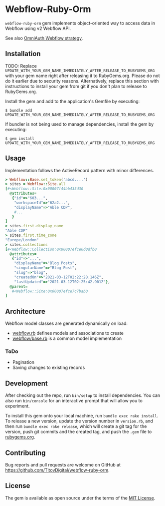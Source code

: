 # Webflow-Ruby-Orm

`webflow-ruby-orm` gem implements object-oriented way to access
data in Webflow using v2 Webflow API.

See also [OmniAuth Webflow strategy](https://github.com/TitovDigital/omniauth-webflow).

## Installation

TODO: Replace `UPDATE_WITH_YOUR_GEM_NAME_IMMEDIATELY_AFTER_RELEASE_TO_RUBYGEMS_ORG` with your gem name right after releasing it to RubyGems.org. Please do not do it earlier due to security reasons. Alternatively, replace this section with instructions to install your gem from git if you don't plan to release to RubyGems.org.

Install the gem and add to the application's Gemfile by executing:

    $ bundle add UPDATE_WITH_YOUR_GEM_NAME_IMMEDIATELY_AFTER_RELEASE_TO_RUBYGEMS_ORG

If bundler is not being used to manage dependencies, install the gem by executing:

    $ gem install UPDATE_WITH_YOUR_GEM_NAME_IMMEDIATELY_AFTER_RELEASE_TO_RUBYGEMS_ORG

## Usage

Implementation follows the ActiveRecord pattern with minor differences.

```ruby
> Webflow::Base.set_token('abcd....')
> sites = Webflow::Site.all
[#<Webflow::Site:0x00007f44bb435d30
  @attributes=
   {"id"=>"603...",
    "workspaceId"=>"62a2...",
    "displayName"=>"Able CDP",
    #...
   }
]
> sites.first.display_name
"Able CDP"
> sites.first.time_zone
"Europe/London"
> sites.collections
[#<Webflow::Collection:0x00007efce6d0dfb0
  @attributes=
   {"id"=>"...",
    "displayName"=>"Blog Posts",
    "singularName"=>"Blog Post",
    "slug"=>"blog",
    "createdOn"=>"2021-03-12T02:22:28.146Z",
    "lastUpdated"=>"2021-03-12T02:25:42.901Z"},
  @parent=
   #<Webflow::Site:0x00007efce7c7bab0
]
```

## Architecture

Webflow model classes are generated dynamically on load:
* [webflow.rb](lib/webflow.rb) defines models and associations to create
* [webflow/base.rb](lib/webflow/base.rb) is a common model implementation

### ToDo
* Pagination
* Saving changes to existing records

## Development

After checking out the repo, run `bin/setup` to install dependencies. You can also run `bin/console` for an interactive prompt that will allow you to experiment.

To install this gem onto your local machine, run `bundle exec rake install`. To release a new version, update the version number in `version.rb`, and then run `bundle exec rake release`, which will create a git tag for the version, push git commits and the created tag, and push the `.gem` file to [rubygems.org](https://rubygems.org).

## Contributing

Bug reports and pull requests are welcome on GitHub at https://github.com/TitovDigital/webflow-ruby-orm.

## License

The gem is available as open source under the terms of the [MIT License](https://opensource.org/licenses/MIT).
